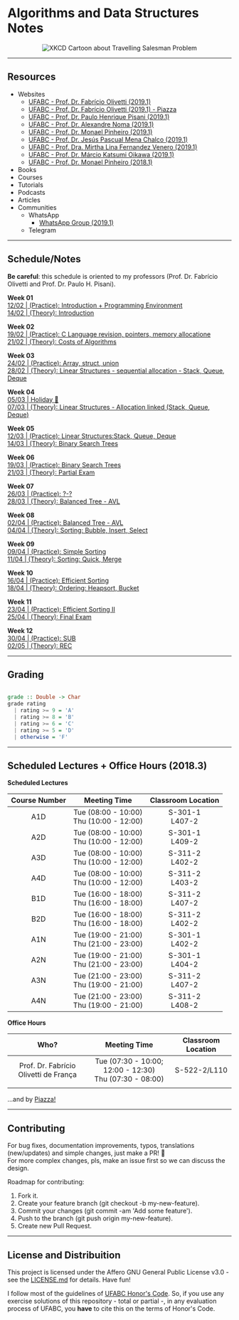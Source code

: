 # Algorithms and Data Structures Notes

<p align="center"

![XKCD Cartoon about Travelling Salesman Problem](https://imgs.xkcd.com/comics/travelling_salesman_problem.png)
>
</p>

---

## Resources

- Websites
  - [UFABC - Prof. Dr. Fabrício Olivetti (2019.1)](https://folivetti.github.io/teaching/2019-summer-teaching-2)
  - [UFABC - Prof. Dr. Fabrício Olivetti (2019.1) - Piazza](https://piazza.com/class/jqwakraajou17b)
  - [UFABC - Prof. Dr. Paulo Henrique Pisani (2019.1)](http://professor.ufabc.edu.br/~paulo.pisani/)
  - [UFABC - Prof. Dr. Alexandre Noma (2019.1)](https://sites.google.com/site/alexnoma/home/aed1)
  - [UFABC - Prof. Dr. Monael Pinheiro (2019.1)](https://www.google.com)
  - [UFABC - Prof. Dr. Jesús Pascual Mena Chalco (2019.1)](http://professor.ufabc.edu.br/~jesus.mena/courses/aed1-1q-2019/)
  - [UFABC - Prof. Dra. Mirtha Lina Fernandez Venero (2019.1)](http://professor.ufabc.edu.br/~mirtha.lina/aedi.html) 
  - [UFABC - Prof. Dr. Márcio Katsumi Oikawa (2019.1)](https://www.google.com) 
  - [UFABC - Prof. Dr. Monael Pinheiro (2018.1)](https://sites.google.com/site/aed2018q1/)
- Books
- Courses
- Tutorials
- Podcasts
- Articles
- Communities
  - WhatsApp
    - [WhatsApp Group (2019.1)](https://chat.whatsapp.com/Kif1W6czXhfJiN5q4mCFav)
  - Telegram

---

## Schedule/Notes

**Be careful**: this schedule is oriented to my professors (Prof. Dr. Fabrício Olivetti and Prof. Dr. Paulo H. Pisani).

**Week 01** <br/> 
[12/02 | (Practice): Introduction + Programming Environment](https://github.com/el-cardu/algorithms-data-structures-notes/blob/master/notes/01.md) <br/>
[14/02 | (Theory): Introduction](https://github.com/el-cardu/algorithms-data-structures-notes/blob/master/notes/02.md)

**Week 02** <br/>
[19/02 | (Practice): C Language revision, pointers, memory allocatione](https://github.com/el-cardu/algorithms-data-structures-notes/blob/master/notes/03.md) <br/>
[21/02 | (Theory): Costs of Algorithms](https://github.com/el-cardu/algorithms-data-structures-notes/blob/master/notes/04.md)

**Week 03** <br/>
[24/02 | (Practice): Array, struct, union](https://github.com/el-cardu/algorithms-data-structures-notes/blob/master/notes/05.md) <br/>
[28/02 | (Theory): Linear Structures - sequential allocation - Stack, Queue, Deque](https://github.com/el-cardu/algorithms-data-structures-notes/blob/master/notes/06.md)

**Week 04** <br/>
[05/03 | Holiday :tada:](https://github.com/el-cardu/algorithms-data-structures-notes/blob/master/notes/07.md) <br/>
[07/03 | (Theory): Linear Structures - Allocation linked (Stack, Queue, Deque)](https://github.com/el-cardu/algorithms-data-structures-notes/blob/master/notes/08.md)

**Week 05** <br/>
[12/03 | (Practice): Linear Structures:Stack, Queue, Deque](https://github.com/el-cardu/algorithms-data-structures-notes/blob/master/notes/09.md) <br/>
[14/03 | (Theory): Binary Search Trees](https://github.com/el-cardu/algorithms-data-structures-notes/blob/master/notes/10.md)

**Week 06** <br/>
[19/03 | (Practice): Binary Search Trees](https://github.com/el-cardu/algorithms-data-structures-notes/blob/master/notes/11.md) <br/>
[21/03 | (Theory): Partial Exam](https://github.com/el-cardu/algorithms-data-structures-notes/blob/master/notes/12.md)

**Week 07** <br/>
[26/03 | (Practice): ?-?](https://github.com/el-cardu/algorithms-data-structures-notes/blob/master/notes/13.md) <br/>
[28/03 | (Theory): Balanced Tree - AVL](https://github.com/el-cardu/algorithms-data-structures-notes/blob/master/notes/14.md)

**Week 08** <br/>
[02/04 | (Practice): Balanced Tree - AVL](https://github.com/el-cardu/algorithms-data-structures-notes/blob/master/notes/15.md) <br/>
[04/04 | (Theory): Sorting: Bubble, Insert, Select](https://github.com/el-cardu/algorithms-data-structures-notes/blob/master/notes/16.md)

**Week 09** <br/>
[09/04 | (Practice): Simple Sorting](https://github.com/el-cardu/algorithms-data-structures-notes/blob/master/notes/17.md) <br/>
[11/04 | (Theory): Sorting: Quick, Merge](https://github.com/el-cardu/algorithms-data-structures-notes/blob/master/notes/18.md)

**Week 10** <br/>
[16/04 | (Practice): Efficient Sorting](https://github.com/el-cardu/algorithms-data-structures-notes/blob/master/notes/19.md) <br/>
[18/04 | (Theory): Ordering: Heapsort, Bucket](https://github.com/el-cardu/algorithms-data-structures-notes/blob/master/notes/20.md)

**Week 11** <br/>
[23/04 | (Practice): Efficient Sorting II](https://github.com/el-cardu/algorithms-data-structures-notes/blob/master/notes/21.md)<br/>
[25/04 | (Theory): Final Exam](https://github.com/el-cardu/algorithms-data-structures-notes/blob/master/notes/22.md)

**Week 12** <br/>
[30/04 | (Practice): SUB](https://github.com/el-cardu/algorithms-data-structures-notes/blob/master/notes/23.md) <br/>
[02/05 | (Theory): REC](https://github.com/el-cardu/algorithms-data-structures-notes/blob/master/notes/24.md)

---

## Grading

```haskell

grade :: Double -> Char
grade rating
  | rating >= 9 = 'A'
  | rating >= 8 = 'B'
  | rating >= 6 = 'C'
  | rating >= 5 = 'D'
  | otherwise = 'F'
```

---

## Scheduled Lectures + Office Hours (2018.3)

**Scheduled Lectures**

|  Course Number  | Meeting Time | Classroom Location |
| :-----------------------: | :--------------------------: | :--------------------: |
| A1D | Tue (08:00 - 10:00) <br/> Thu (10:00 - 12:00) | S-301-1 <br/> L407-2 |
| A2D | Tue (08:00 - 10:00) <br/> Thu (10:00 - 12:00) | S-301-1 <br/> L409-2 |
| A3D | Tue (08:00 - 10:00) <br/> Thu (10:00 - 12:00) | S-311-2 <br/> L402-2 |
| A4D | Tue (08:00 - 10:00) <br/> Thu (10:00 - 12:00) | S-311-2 <br/> L403-2 |
| B1D | Tue (16:00 - 18:00) <br/> Thu (16:00 - 18:00) | S-311-2 <br/> L407-2 |
| B2D | Tue (16:00 - 18:00) <br/> Thu (16:00 - 18:00) | S-311-2 <br/> L402-2 |
| A1N | Tue (19:00 - 21:00) <br/> Thu (21:00 - 23:00) | S-301-1 <br/> L402-2 |
| A2N | Tue (19:00 - 21:00) <br/> Thu (21:00 - 23:00) | S-301-1 <br/> L404-2 |
| A3N | Tue (21:00 - 23:00) <br/> Thu (19:00 - 21:00) | S-311-2 <br/> L407-2 |
| A4N | Tue (21:00 - 23:00) <br/> Thu (19:00 - 21:00) | S-311-2 <br/> L408-2 |

**Office Hours**

|  Who?  | Meeting Time | Classroom Location |
| :-----------------------: | :--------------------------: | :--------------------: |
| Prof. Dr. Fabrício Olivetti de França | Tue (07:30 - 10:00; 12:00 - 12:30) <br/> Thu (07:30 - 08:00) | S-522-2/L110 |
| | |

...and by [Piazza!](https://piazza.com/class/jqwakraajou17b) 

---

## Contributing

For bug fixes, documentation improvements, typos, translations (new/updates) and simple changes, just make a PR! :tada: <br/>
For more complex changes, pls, make an issue first so we can discuss the design. <br/>

Roadmap for contributing: </br>

1. Fork it.
2. Create your feature branch (git checkout -b my-new-feature).
3. Commit your changes (git commit -am 'Add some feature').
4. Push to the branch (git push origin my-new-feature).
5. Create new Pull Request.

---

## License and Distribuition

This project is licensed under the Affero GNU General Public License v3.0 - see the [LICENSE.md](https://github.com/el-cardu/algorithms-data-structures-notes/blob/master/LICENSE) for details. Have fun! </br>

I follow most of the guidelines of [UFABC Honor's Code](http://professor.ufabc.edu.br/~e.francesquini/codigodehonra/). So, if you use any exercise solutions of this repository - total or partial -, in any evaluation process of UFABC, you **have** to cite this on the terms of Honor's Code. 